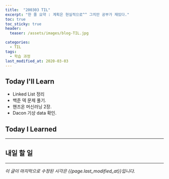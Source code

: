 ```yaml
---
title:  "200303 TIL"
excerpt: "한 줄 요약 : 계획은 현실적으로^^ 그치만 공부가 재밌다."
toc: true
toc_sticky: true
header:
  teaser: /assets/images/blog-TIL.jpg

categories:
  - TIL
tags:
  - 학습 과정
last_modified_at: 2020-03-03
---
```




## Today I'll Learn


* Linked List 정리
* 백준 덱 문제 풀기.
* 핸즈온 머신러닝 2장.
* Dacon 기상 data 확인.



## Today I Learned
---





## 내일 할 일
---





*이 글이 마지막으로 수정된 시각은 {{page.last_modified_at}}입니다.*
